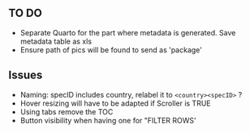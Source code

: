 
## TO DO 
- Separate Quarto for the part where metadata is generated. Save metadata table as xls 
- Ensure path of pics will be found to send as 'package'


## Issues

- Naming: specID includes country, relabel it to `<country><specID>` ?
- Hover resizing will have to be adapted if Scroller is TRUE
- Using tabs remove the TOC
- Button visibility when having one for "FILTER ROWS' 